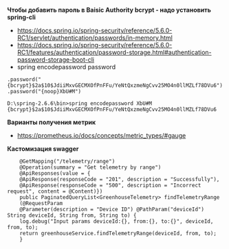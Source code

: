 **Чтобы добавить пароль в Baisic Authority bcrypt - надо установить spring-cli**
- https://docs.spring.io/spring-security/reference/5.6.0-RC1/servlet/authentication/passwords/in-memory.html
- https://docs.spring.io/spring-security/reference/5.6.0-RC1/features/authentication/password-storage.html#authentication-password-storage-boot-cli
- spring encodepassword password
```
.password("{bcrypt}$2a$10$JdiiMxvGECMXOfPnFFu/YeNtQxzmeNgCvv25MO4n0llMZLf78DVu6")
.password("{noop}XbU#M")
```
```
D:\spring-2.6.6\bin>spring encodepassword XbU#M
{bcrypt}$2a$10$JdiiMxvGECMXOfPnFFu/YeNtQxzmeNgCvv25MO4n0llMZLf78DVu6
```

**Варианты получения метрик**
- https://prometheus.io/docs/concepts/metric_types/#gauge

**Кастомизация swagger**
```
    @GetMapping("/telemetry/range")
    @Operation(summary = "Get telemetry by range")
    @ApiResponses(value = {
    @ApiResponse(responseCode = "201", description = "Successfully"),
    @ApiResponse(responseCode = "500", description = "Incorrect request", content = @Content)})
    public PaginatedQueryList<GreenhouseTelemetry> findTelemetryRange
    (@RequestParam
    @Parameter(description = "Device ID") @PathParam("deviceId") String deviceId, String from, String to) {
    log.debug("Input params deviceId:{}, from:{}, to:{}", deviceId, from, to);
    return greenhouseService.findTelemetryRange(deviceId, from, to);
    }

```
